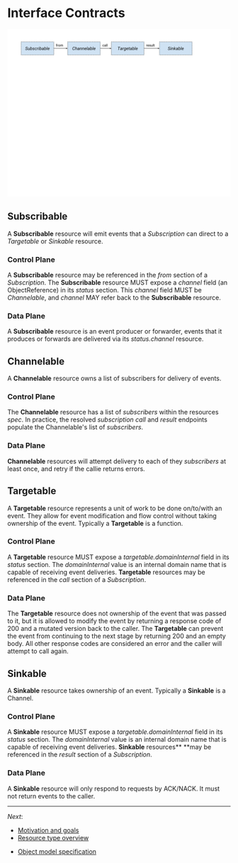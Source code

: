 # Interface Contracts

<!-- This image is sourced from https://drive.google.com/open?id=1Mgn0Oz85M9W1Pwfnw3u0OhZmIIxSxcM3lZUEZyPCoB0 -->
![Interface Contracts Overview](images/interface-contracts-overview.svg)

## Subscribable

A **Subscribable** resource will emit events that a _Subscription_ can direct
to a _Targetable_ or _Sinkable_ resource.

### Control Plane

A **Subscribable** resource may be referenced in the _from_ section of a
_Subscription_. The **Subscribable** resource MUST expose a _channel_ field (an
ObjectReference) in its _status_ section. This _channel_ field MUST be
_Channelable_, and _channel_ MAY refer back to the **Subscribable** resource.

### Data Plane

A **Subscribable** resource is an event producer or forwarder, events that it
produces or forwards are delivered via its _status.channel_ resource.

## Channelable

A **Channelable** resource owns a list of subscribers for delivery of events.

### Control Plane

The **Channelable** resource has a list of _subscribers_ within the resources
_spec_. In practice, the resolved _subscription_ _call_ and _result_ endpoints
populate the Channelable's list of _subscribers_.

### Data Plane

**Channelable** resources will attempt delivery to each of they _subscribers_
at least once, and retry if the callie returns errors.

## Targetable

A **Targetable** resource represents a unit of work to be done on/to/with an
event. They allow for event modification and flow control without taking
ownership of the event. Typically a **Targetable** is a function.

### Control Plane

A **Targetable** resource MUST expose a _targetable.domainInternal_ field in
its _status_ section. The _domainInternal_ value is an internal domain name
that is capable of receiving event deliveries. **Targetable** resources may be
referenced in the _call_ section of a _Subscription_.

### Data Plane

The **Targetable** resource does not ownership of the event that was passed to
it, but it is allowed to modify the event by returning a response code of 200
and a mutated version back to the caller. The **Targetable** can prevent the
event from continuing to the next stage by returning 200 and an empty body. All
other response codes are considered an error and the caller will attempt to
call again.

## Sinkable

A **Sinkable** resource takes ownership of an event. Typically a **Sinkable**
is a Channel.

### Control Plane

A **Sinkable** resource MUST expose a _targetable.domainInternal_ field in its
_status_ section. The _domainInternal_ value is an internal domain name that is
capable of receiving event deliveries. **Sinkable** resources** **may be
referenced in the _result_ section of a _Subscription_.

### Data Plane

A **Sinkable** resource will only respond to requests by ACK/NACK. It must not
return events to the caller.

--- 

*Next*:

* [Motivation and goals](motivation.md)
* [Resource type overview](overview.md)
<!-- * [Interface contracts](interfaces.md) -->
* [Object model specification](spec.md)
